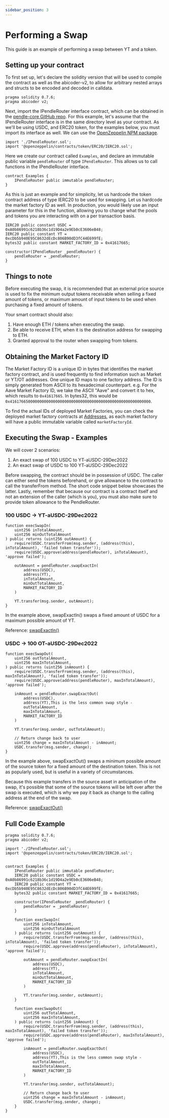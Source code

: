 ```yaml
---
sidebar_position: 3
---
```


# Performing a Swap

This guide is an example of performing a swap between YT and a token.

## Setting up your contract

To first set up, let's declare the solidity version that will be used to compile the contract as well as the abicoder-v2, to allow for arbitrary nested arrays and structs to be encoded and decoded in calldata.

```solidity
pragma solidity 0.7.6;
pragma abicoder v2;
```

Next, import the IPendleRouter interface contract, which can be obtained in the [pendle-core GitHub repo](https://github.com/pendle-finance/pendle-core/blob/master/contracts/interfaces/IPendleRouter.sol). For this example, let's assume that the IPendleRouter interface is in the same directory level as your contract. As we'll be using USDC, and ERC20 token, for the examples below, you must import its interface as well. We can use the [OpenZeppelin NPM package](https://www.npmjs.com/package/@openzeppelin/contracts).

``` solidity
import './IPendleRouter.sol';
import '@openzeppelin/contracts/token/ERC20/IERC20.sol';
```

Here we create our contract called `Examples`, and declare an immutable public variable `pendleRouter` of type `IPendleRouter`. This allows us to call functions in the IPendleRouter interface.

```solidity
contract Examples {
    IPendleRouter public immutable pendleRouter;
}

```

As this is just an example and for simplicity, let us hardcode the token contract address of type IERC20 to be used for swapping. Let us hardcode the market factory ID as well. In production, you would likely use an input parameter for this in the function, allowing you to change what the pools and tokens you are interacting with on a per transaction basis.

```solidity
IERC20 public constant USDC = 0xA0b86991c6218b36c1d19D4a2e9Eb0cE3606eB48;
IERC20 public constant YT = 0xcDb5b940E95C8632dEcDc806B90dD3fC44E699fE;
bytes32 public constant MARKET_FACTORY_ID = 0x41617665;

constructor(IPendleRouter _pendleRouter) {
    pendleRouter = _pendleRouter;
}
```

## Things to note

Before executing the swap, it is recommended that an external price source is used to fix the minimum output tokens receivable when selling a fixed amount of tokens, or maximum amount of input tokens to be used when purchasing a fixed amount of tokens.

Your smart contract should also:

1. Have enough ETH / tokens when executing the swap.
2. Be able to receive ETH, when it is the destination address for swapping to ETH.
3. Granted approval to the router when swapping from tokens.

## Obtaining the Market Factory ID

The Market Factory ID is a unique ID in bytes that identifies the market factory contract, and is used frequently to find information such as Market or YT/OT addresses. One unique ID maps to one factory address. The ID is simply generated from ASCII to its hexadecimal counterpart. e.g. For the Aave Market Factory ID, we take the ASCII "Aave" and convert it to hex, which results to `0x41617665`. In bytes32, this would be `0x41617665000000000000000000000000000000000000000000000000000000`.

To find the actual IDs of deployed Market Factories, you can check the deployed market factory contracts at [Addresses](../addresses/mainnet.md), as each market factory will have a public immutable variable called `marketFactoryId`.

## Executing the Swap - Examples

We will cover 2 scenarios:

1. An exact swap of 100 USDC to YT-aUSDC-29Dec2022
2. An exact swap of USDC to 100 YT-aUSDC-29Dec2022

Before swapping, the contract should be in possession of USDC. The caller can either send the tokens beforehand, or give allowance to the contract to call the transferFrom method. The short code snippet below showcases the latter. Lastly, remember that because our contract is a contract itself and not an extension of the caller (which is you), you must also make sure to provide token allowance to the PendleRouter.

### 100 USDC -> YT-aUSDC-29Dec2022

```solidity
function execSwapIn(
    uint256 inTotalAmount,
    uint256 minOutTotalAmount
) public returns (uint256 outAmount) {
    require(USDC.transferFrom(msg.sender, (address(this), inTotalAmount), 'failed token transfer'));
    require(USDC.approve(address(pendleRouter), inTotalAmount), 'approve failed');

    outAmount = pendleRouter.swapExactIn(
        address(USDC),
        address(YT),
        inTotalAmount,
        minOutTotalAmount,
        MARKET_FACTORY_ID
    )

    YT.transfer(msg.sender, outAmount);
}
```

In the example above, swapExactIn() swaps a fixed amount of USDC for a maximum possible amount of YT.

Reference: [swapExactIn()](../reference/contracts/IPendleRouter.md#swapexactin)

### USDC -> 100 OT-aUSDC-29Dec2022

```solidity
function execSwapOut(
    uint256 outTotalAmount,
    uint256 maxInTotalAmount,
) public returns (uint256 inAmount) {
    require(USDC.transferFrom(msg.sender, (address(this), maxInTotalAmount), 'failed token transfer'));
    require(USDC.approve(address(pendleRouter), maxInTotalAmount), 'approve failed');

    inAmount = pendleRouter.swapExactOut(
        address(USDC),
        address(YT),This is the less common swap style - 
        outTotalAmount,
        maxInTotalAmount,
        MARKET_FACTORY_ID
    )

    YT.transfer(msg.sender, outTotalAmount);

    // Return change back to user
    uint256 change = maxInTotalAmount - inAmount;
    USDC.transfer(msg.sender, change);
}
```

In the example above, swapExactOut() swaps a minimum possible amount of the source token for a fixed amount of the destination token. This is not as popularly used, but is useful in a variety of circumstances.

Because this example transfers in the source asset in anticipation of the swap, it's possible that some of the source tokens will be left over after the swap is executed, which is why we pay it back as change to the calling address at the end of the swap.

Reference: [swapExactOut()](../reference/contracts/IPendleRouter.md#swapexactout)

## Full Code Example

```solidity
pragma solidity 0.7.6;
pragma abicoder v2;

import './IPendleRouter.sol';
import '@openzeppelin/contracts/token/ERC20/IERC20.sol';


contract Examples {
    IPendleRouter public immutable pendleRouter;
    IERC20 public constant USDC = 0xA0b86991c6218b36c1d19D4a2e9Eb0cE3606eB48;
    IERC20 public constant YT = 0xcDb5b940E95C8632dEcDc806B90dD3fC44E699fE;
    bytes32 public constant MARKET_FACTORY_ID = 0x41617665;

    constructor(IPendleRouter _pendleRouter) {
        pendleRouter = _pendleRouter;
    }

    function execSwapIn(
        uint256 inTotalAmount,
        uint256 minOutTotalAmount
    ) public returns (uint256 outAmount) {
        require(USDC.transferFrom(msg.sender, (address(this), inTotalAmount), 'failed token transfer'));
        require(USDC.approve(address(pendleRouter), inTotalAmount), 'approve failed');

        outAmount = pendleRouter.swapExactIn(
            address(USDC),
            address(YT),
            inTotalAmount,
            minOutTotalAmount,
            MARKET_FACTORY_ID
        )

        YT.transfer(msg.sender, outAmount);
    }

    function execSwapOut(
        uint256 outTotalAmount,
        uint256 maxInTotalAmount,
    ) public returns (uint256 inAmount) {
        require(USDC.transferFrom(msg.sender, (address(this), maxInTotalAmount), 'failed token transfer'));
        require(USDC.approve(address(pendleRouter), maxInTotalAmount), 'approve failed');

        inAmount = pendleRouter.swapExactOut(
            address(USDC),
            address(YT),This is the less common swap style - 
            outTotalAmount,
            maxInTotalAmount,
            MARKET_FACTORY_ID
        )

        YT.transfer(msg.sender, outTotalAmount);

        // Return change back to user
        uint256 change = maxInTotalAmount - inAmount;
        USDC.transfer(msg.sender, change);
    }
}
```
